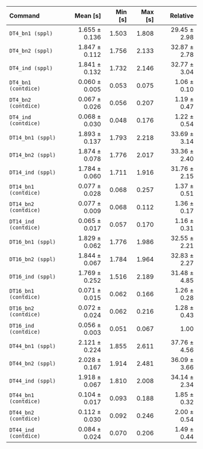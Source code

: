 | Command | Mean [s] | Min [s] | Max [s] | Relative |
|:---|---:|---:|---:|---:|
| `DT4_bn1 (sppl)` | 1.655 ± 0.136 | 1.503 | 1.808 | 29.45 ± 2.98 |
| `DT4_bn2 (sppl)` | 1.847 ± 0.112 | 1.756 | 2.133 | 32.87 ± 2.78 |
| `DT4_ind (sppl)` | 1.841 ± 0.132 | 1.732 | 2.146 | 32.77 ± 3.04 |
| `DT4_bn1 (contdice)` | 0.060 ± 0.005 | 0.053 | 0.075 | 1.06 ± 0.10 |
| `DT4_bn2 (contdice)` | 0.067 ± 0.026 | 0.056 | 0.207 | 1.19 ± 0.47 |
| `DT4_ind (contdice)` | 0.068 ± 0.030 | 0.048 | 0.176 | 1.22 ± 0.54 |
| `DT14_bn1 (sppl)` | 1.893 ± 0.137 | 1.793 | 2.218 | 33.69 ± 3.14 |
| `DT14_bn2 (sppl)` | 1.874 ± 0.078 | 1.776 | 2.017 | 33.36 ± 2.40 |
| `DT14_ind (sppl)` | 1.784 ± 0.060 | 1.711 | 1.916 | 31.76 ± 2.15 |
| `DT14_bn1 (contdice)` | 0.077 ± 0.028 | 0.068 | 0.257 | 1.37 ± 0.51 |
| `DT14_bn2 (contdice)` | 0.077 ± 0.009 | 0.068 | 0.112 | 1.36 ± 0.17 |
| `DT14_ind (contdice)` | 0.065 ± 0.017 | 0.057 | 0.170 | 1.16 ± 0.31 |
| `DT16_bn1 (sppl)` | 1.829 ± 0.062 | 1.776 | 1.986 | 32.55 ± 2.21 |
| `DT16_bn2 (sppl)` | 1.844 ± 0.067 | 1.784 | 1.964 | 32.83 ± 2.27 |
| `DT16_ind (sppl)` | 1.769 ± 0.252 | 1.516 | 2.189 | 31.48 ± 4.85 |
| `DT16_bn1 (contdice)` | 0.071 ± 0.015 | 0.062 | 0.166 | 1.26 ± 0.28 |
| `DT16_bn2 (contdice)` | 0.072 ± 0.024 | 0.062 | 0.216 | 1.28 ± 0.43 |
| `DT16_ind (contdice)` | 0.056 ± 0.003 | 0.051 | 0.067 | 1.00 |
| `DT44_bn1 (sppl)` | 2.121 ± 0.224 | 1.855 | 2.611 | 37.76 ± 4.56 |
| `DT44_bn2 (sppl)` | 2.028 ± 0.167 | 1.914 | 2.481 | 36.09 ± 3.66 |
| `DT44_ind (sppl)` | 1.918 ± 0.067 | 1.810 | 2.008 | 34.14 ± 2.34 |
| `DT44_bn1 (contdice)` | 0.104 ± 0.017 | 0.093 | 0.188 | 1.85 ± 0.32 |
| `DT44_bn2 (contdice)` | 0.112 ± 0.030 | 0.092 | 0.246 | 2.00 ± 0.54 |
| `DT44_ind (contdice)` | 0.084 ± 0.024 | 0.070 | 0.206 | 1.49 ± 0.44 |
